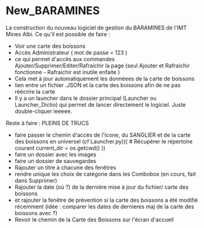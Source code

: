 # New_BARAMINES

La construction du nouveau logiciel de gestion du BARAMINES de l'IMT Mines Albi.
Ce qu'il est possible de faire :
- Voir une carte des boissons
- Accès Administrateur ( mot de passe = 123 )
- ce qui permet d'accès aux commandes Ajouter/Supprimer/Editer/Rafraichir la page (seul Ajouter et Rafraichir fonctionne - Rafraichir est inutile enfaite )
- Cela met à jour automatiquement les donnéees de la carte de boissons
- lien entre un fichier .JSON et la carte des boissons afin de ne pas réécrire la carte
- Il y a un launcher dans le dossier principal (Launcher ou Launcher_Dictio) qui permet de lancer directement le logiciel. Juste double-cliquer leeeee.

Reste à faire : 
PLEINS DE TRUCS
- faire passer le chemin d'accès de l'icone, du SANGLIER et de la carte des boissons en universel (cf Launcher.py)(( # Récupérer le répertoire courant
current_dir = os.getcwd() ))
- faire un dossier avec les images
- faire un dossier de sauvegardes
- Rajouter un titre à chacune des fenêtres
- rendre unique les choix de catégorie dans les Combobox (en cours, fait dans Supprimer)
- Rajouter la date (où ?) de la dernière mise à jour du fichier/ carte des boissons
- et rajouter la fenêtre de prévention si la carte des boissons a été modifié récemment (idée : comparer les dates de dernieres maj de la carte des boissons avec ?)
- Revoir le chemin de la Carte des Boissons sur l'écran d'accueil
